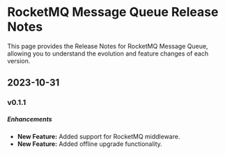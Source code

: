 # RocketMQ Message Queue Release Notes

This page provides the Release Notes for RocketMQ Message Queue, allowing you to understand the evolution and feature changes of each version.

## 2023-10-31

### v0.1.1

##### Enhancements

- **New Feature:** Added support for RocketMQ middleware.
- **New Feature:** Added offline upgrade functionality.
